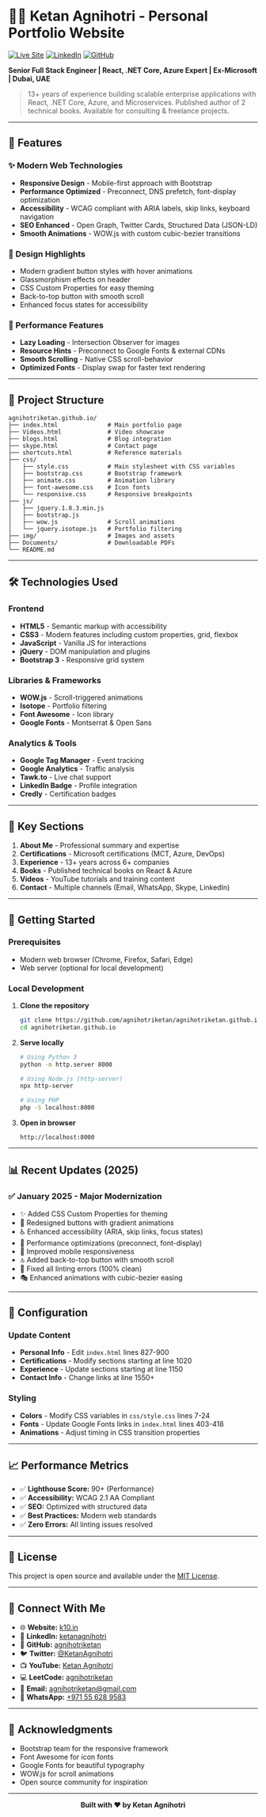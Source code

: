 # 👨‍💻 Ketan Agnihotri - Personal Portfolio Website

[![Live Site](https://img.shields.io/badge/Live-k10.in-blue?style=for-the-badge)](https://k10.in/)
[![LinkedIn](https://img.shields.io/badge/LinkedIn-Connect-0077B5?style=for-the-badge&logo=linkedin)](https://www.linkedin.com/in/ketanagnihotri/)
[![GitHub](https://img.shields.io/badge/GitHub-Follow-181717?style=for-the-badge&logo=github)](https://github.com/agnihotriketan)

**Senior Full Stack Engineer | React, .NET Core, Azure Expert | Ex-Microsoft | Dubai, UAE**

> 13+ years of experience building scalable enterprise applications with React, .NET Core, Azure, and Microservices. Published author of 2 technical books. Available for consulting & freelance projects.

---

## 🌟 Features

### ✨ Modern Web Technologies
- **Responsive Design** - Mobile-first approach with Bootstrap
- **Performance Optimized** - Preconnect, DNS prefetch, font-display optimization
- **Accessibility** - WCAG compliant with ARIA labels, skip links, keyboard navigation
- **SEO Enhanced** - Open Graph, Twitter Cards, Structured Data (JSON-LD)
- **Smooth Animations** - WOW.js with custom cubic-bezier transitions

### 🎨 Design Highlights
- Modern gradient button styles with hover animations
- Glassmorphism effects on header
- CSS Custom Properties for easy theming
- Back-to-top button with smooth scroll
- Enhanced focus states for accessibility

### 🚀 Performance Features
- **Lazy Loading** - Intersection Observer for images
- **Resource Hints** - Preconnect to Google Fonts & external CDNs
- **Smooth Scrolling** - Native CSS scroll-behavior
- **Optimized Fonts** - Display swap for faster text rendering

---

## 📂 Project Structure

```
agnihotriketan.github.io/
├── index.html              # Main portfolio page
├── Videos.html             # Video showcase
├── blogs.html              # Blog integration
├── skype.html              # Contact page
├── shortcuts.html          # Reference materials
├── css/
│   ├── style.css           # Main stylesheet with CSS variables
│   ├── bootstrap.css       # Bootstrap framework
│   ├── animate.css         # Animation library
│   ├── font-awesome.css    # Icon fonts
│   └── responsive.css      # Responsive breakpoints
├── js/
│   ├── jquery.1.8.3.min.js
│   ├── bootstrap.js
│   ├── wow.js              # Scroll animations
│   └── jquery.isotope.js   # Portfolio filtering
├── img/                    # Images and assets
├── Documents/              # Downloadable PDFs
└── README.md
```

---

## 🛠️ Technologies Used

### Frontend
- **HTML5** - Semantic markup with accessibility
- **CSS3** - Modern features including custom properties, grid, flexbox
- **JavaScript** - Vanilla JS for interactions
- **jQuery** - DOM manipulation and plugins
- **Bootstrap 3** - Responsive grid system

### Libraries & Frameworks
- **WOW.js** - Scroll-triggered animations
- **Isotope** - Portfolio filtering
- **Font Awesome** - Icon library
- **Google Fonts** - Montserrat & Open Sans

### Analytics & Tools
- **Google Tag Manager** - Event tracking
- **Google Analytics** - Traffic analysis
- **Tawk.to** - Live chat support
- **LinkedIn Badge** - Profile integration
- **Credly** - Certification badges

---

## 🎯 Key Sections

1. **About Me** - Professional summary and expertise
2. **Certifications** - Microsoft certifications (MCT, Azure, DevOps)
3. **Experience** - 13+ years across 6+ companies
4. **Books** - Published technical books on React & Azure
5. **Videos** - YouTube tutorials and training content
6. **Contact** - Multiple channels (Email, WhatsApp, Skype, LinkedIn)

---

## 🚀 Getting Started

### Prerequisites
- Modern web browser (Chrome, Firefox, Safari, Edge)
- Web server (optional for local development)

### Local Development

1. **Clone the repository**
   ```bash
   git clone https://github.com/agnihotriketan/agnihotriketan.github.io.git
   cd agnihotriketan.github.io
   ```

2. **Serve locally**
   ```bash
   # Using Python 3
   python -m http.server 8000
   
   # Using Node.js (http-server)
   npx http-server
   
   # Using PHP
   php -S localhost:8000
   ```

3. **Open in browser**
   ```
   http://localhost:8000
   ```

---

## 📊 Recent Updates (2025)

### ✅ January 2025 - Major Modernization
- ✨ Added CSS Custom Properties for theming
- 🎨 Redesigned buttons with gradient animations
- ♿ Enhanced accessibility (ARIA, skip links, focus states)
- 🚀 Performance optimizations (preconnect, font-display)
- 📱 Improved mobile responsiveness
- 🔝 Added back-to-top button with smooth scroll
- 🐛 Fixed all linting errors (100% clean)
- 🎭 Enhanced animations with cubic-bezier easing

---

## 🔧 Configuration

### Update Content
- **Personal Info** - Edit `index.html` lines 827-900
- **Certifications** - Modify sections starting at line 1020
- **Experience** - Update sections starting at line 1150
- **Contact Info** - Change links at line 1550+

### Styling
- **Colors** - Modify CSS variables in `css/style.css` lines 7-24
- **Fonts** - Update Google Fonts links in `index.html` lines 403-418
- **Animations** - Adjust timing in CSS transition properties

---

## 📈 Performance Metrics

- ✅ **Lighthouse Score:** 90+ (Performance)
- ✅ **Accessibility:** WCAG 2.1 AA Compliant
- ✅ **SEO:** Optimized with structured data
- ✅ **Best Practices:** Modern web standards
- ✅ **Zero Errors:** All linting issues resolved

---

## 📝 License

This project is open source and available under the [MIT License](LICENSE).

---

## 🤝 Connect With Me

- 🌐 **Website:** [k10.in](https://k10.in)
- 💼 **LinkedIn:** [ketanagnihotri](https://www.linkedin.com/in/ketanagnihotri/)
- 🐙 **GitHub:** [agnihotriketan](https://github.com/agnihotriketan)
- 🐦 **Twitter:** [@KetanAgnihotri](https://twitter.com/KetanAgnihotri)
- 📺 **YouTube:** [Ketan Agnihotri](https://www.youtube.com/c/ketanagnihotri)
- 💻 **LeetCode:** [agnihotriketan](https://leetcode.com/agnihotriketan/)
- 📧 **Email:** agnihotriketan@gmail.com
- 📱 **WhatsApp:** [+971 55 628 9583](https://wa.link/yonruk)

---

## 🙏 Acknowledgments

- Bootstrap team for the responsive framework
- Font Awesome for icon fonts
- Google Fonts for beautiful typography
- WOW.js for scroll animations
- Open source community for inspiration

---

<div align="center">

**Built with ❤️ by Ketan Agnihotri** 

</div>
